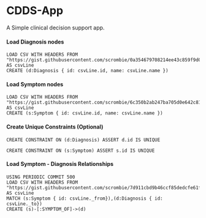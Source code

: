 # CDDS-App
A Simple clinical decision support app.

#### Load Diagnosis nodes
```
LOAD CSV WITH HEADERS FROM "https://gist.githubusercontent.com/scrombie/0a354679708214ee43c859f9d07cbb01/raw/cdca15b1401288bf776d6d3302cd3ff7614e01cc/diagnosis.csv" AS csvLine
CREATE (d:Diagnosis { id: csvLine.id, name: csvLine.name })
```

#### Load Symptom nodes
```
LOAD CSV WITH HEADERS FROM "https://gist.githubusercontent.com/scrombie/6c350b2ab247ba705d0e642c811bb1c5/raw/93adf48e9badaf5b7e8052aa7dad7ea34e7fa72b/symptoms.csv" AS csvLine
CREATE (s:Symptom { id: csvLine.id, name: csvLine.name })
```

#### Create Unique Constraints (Optional)
```
CREATE CONSTRAINT ON (d:Diagnosis) ASSERT d.id IS UNIQUE
```

```
CREATE CONSTRAINT ON (s:Symptom) ASSERT s.id IS UNIQUE
```

#### Load Symptom - Diagnosis Relationships
```
USING PERIODIC COMMIT 500
LOAD CSV WITH HEADERS FROM "https://gist.githubusercontent.com/scrombie/7d911cbd9b46ccf85dedcfe61f17ca98/raw/797f72698b94d8d5878f090de40c17593d8de9f6/dia_sym_relationship.csv" AS csvLine
MATCH (s:Symptom { id: csvLine._from}),(d:Diagnosis { id: csvLine._to})
CREATE (s)-[:SYMPTOM_OF]->(d)
```